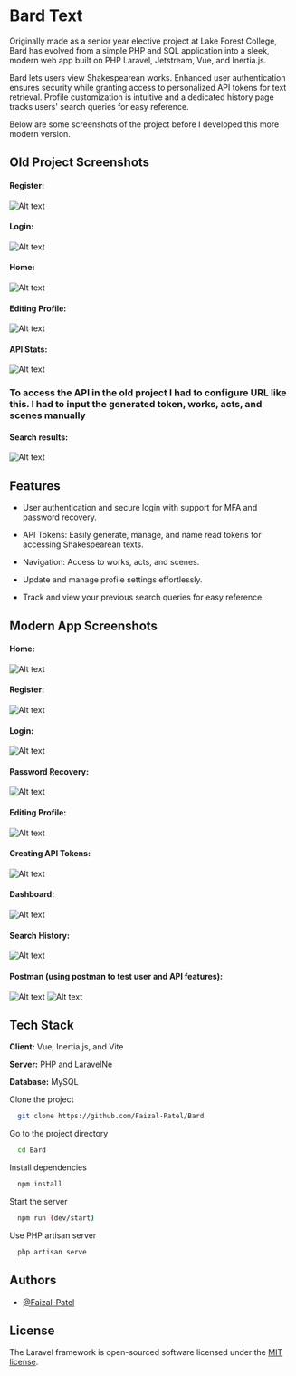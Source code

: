
# Bard Text

Originally made as a senior year elective project at Lake Forest College, Bard has evolved from a simple PHP and SQL application into a sleek, modern web app built on PHP Laravel, Jetstream, Vue, and Inertia.js.

Bard lets users view Shakespearean works. Enhanced user authentication ensures security while granting access to personalized API tokens for text retrieval. Profile customization is intuitive and a dedicated history page tracks users' search queries for easy reference.

Below are some screenshots of the project before I developed this more modern version.


## Old Project Screenshots
#### Register: 
![Alt text](/ReadmeScreenshots/oldRegister.png?raw=true "Old Register")
#### Login: 
![Alt text](/ReadmeScreenshots/oldLogin.png?raw=true "Old Login")
#### Home: 
![Alt text](/ReadmeScreenshots/oldHome.png?raw=true "Old Home")
#### Editing Profile: 
![Alt text](/ReadmeScreenshots/oldProfile.png?raw=true "Old Profile Edit")
#### API Stats: 
![Alt text](/ReadmeScreenshots/oldAPIstats.png?raw=true "Old Stats")
### To access the API in the old project I had to configure URL like this. I had to input the generated token, works, acts, and scenes manually
#### Search results: 
![Alt text](/ReadmeScreenshots/oldSearchResults.png?raw=true "Old Results")
## Features

- User authentication and secure login with support for MFA and password recovery.

- API Tokens: Easily generate, manage, and name read tokens for accessing Shakespearean texts.

- Navigation: Access to works, acts, and scenes.

- Update and manage profile settings effortlessly.

- Track and view your previous search queries for easy reference.

## Modern App Screenshots
#### Home: 
![Alt text](/ReadmeScreenshots/NewHome.png?raw=true "New App Home")
#### Register: 
![Alt text](/ReadmeScreenshots/NewRegister.png?raw=true "New Register")
#### Login: 
![Alt text](/ReadmeScreenshots/NewLogin.png?raw=true "New Login")
#### Password Recovery: 
![Alt text](/ReadmeScreenshots/NewPasswordRecovery.png?raw=true "New Password Recovery")
#### Editing Profile: 
![Alt text](/ReadmeScreenshots/NewPasswordEdit.png?raw=true "New Profile Edit")
#### Creating API Tokens: 
![Alt text](/ReadmeScreenshots/NewApiToken.png?raw=true "New API token")
#### Dashboard: 
![Alt text](/ReadmeScreenshots/NewDashboard.png?raw=true "New Dashboard")
#### Search History: 
![Alt text](/ReadmeScreenshots/NewHistory.png?raw=true "New History")
#### Postman (using postman to test user and API features): 
![Alt text](/ReadmeScreenshots/postmanUserTest.png?raw=true "New History")
![Alt text](/ReadmeScreenshots/postmanAPITest.png?raw=true "New History")

## Tech Stack

**Client:** Vue, Inertia.js, and Vite

**Server:** PHP and LaravelNe

**Database:** MySQL

Clone the project

```bash
  git clone https://github.com/Faizal-Patel/Bard
```

Go to the project directory

```bash
  cd Bard
```

Install dependencies

```bash
  npm install
```

Start the server

```bash
  npm run (dev/start)
```

Use PHP artisan server

```bash
  php artisan serve
```
## Authors
- [@Faizal-Patel](https://www.github.com/Faizal-Patel)

## License

The Laravel framework is open-sourced software licensed under the 
[MIT license](https://opensource.org/licenses/MIT).

